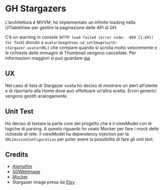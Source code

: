 # GH Stargazers
L’architettura é MVVM, ho implementato un infinite loading nella UITableView per gestire la paginazione delle API di GH.

C’é un warning in console (`HTTP load failed (error code: -999 [1:89]) for Task`) dovuto a `avatarImageView.sd_setImage(with: stargazer.avatarURL)` che compare quando si scrolla molto velocemente e le richieste delle immagini di Thumbnail vengono cancellate. Per informazioni maggiori si può guardare [qui](https://stackoverflow.com/a/46558357/68165)

## UX
Nel caso di lista di Stargazer vuota ho deciso di mostrare un alert all’utente e di riportarlo alla Home dove può effettuare un’altra scelta.
Errori generici vengono gestiti analogamente.

## Unit Test
Ho deciso di testare la parte core del progetto che é il viewModel con le logiche di parsing. A questo riguardo ho usato Mocker per fare i mock delle richieste di rete. Il viewModel ha dependency injection per la `URLSessionConfiguration` per poter avere la possibilità di fare gli unit test.

## Credits

- [Alamofire](https://github.com/Alamofire/Alamofire/)
- [SDWebImage](https://github.com/SDWebImage/SDWebImage)
- [Mocker](https://github.com/WeTransfer/Mocker)
- Stargazer image presa da [Etsy](https://www.etsy.com/listing/291088149/original-watercolor-painting-stargazer)
